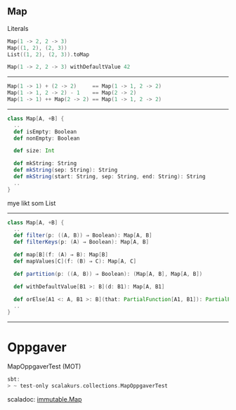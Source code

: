 ## Map ##

Literals
```scala
Map(1 -> 2, 2 -> 3)
Map((1, 2), (2, 3))
List((1, 2), (2, 3)).toMap

Map(1 -> 2, 2 -> 3) withDefaultValue 42
```

---

```scala
Map(1 -> 1) + (2 -> 2)     == Map(1 -> 1, 2 -> 2)
Map(1 -> 1, 2 -> 2) - 1    == Map(2 -> 2)
Map(1 -> 1) ++ Map(2 -> 2) == Map(1 -> 1, 2 -> 2)
```

---

```scala
class Map[A, +B] {
  ..
  def isEmpty: Boolean
  def nonEmpty: Boolean

  def size: Int

  def mkString: String
  def mkString(sep: String): String
  def mkString(start: String, sep: String, end: String): String
  ..
}
```
<aside class="notes">
    mye likt som List
</aside>

---

```scala
class Map[A, +B] {
  ..
  def filter(p: ((A, B)) ⇒ Boolean): Map[A, B]
  def filterKeys(p: (A) ⇒ Boolean): Map[A, B]

  def map[B](f: (A) ⇒ B): Map[B]
  def mapValues[C](f: (B) ⇒ C): Map[A, C]

  def partition(p: ((A, B)) ⇒ Boolean): (Map[A, B], Map[A, B])

  def withDefaultValue[B1 >: B](d: B1): Map[A, B1]

  def orElse[A1 <: A, B1 >: B](that: PartialFunction[A1, B1]): PartialFunction[A1, B1]
  ..
}
```

---

# Oppgaver #
MapOppgaverTest (MOT)

```scala
sbt:
> ~ test-only scalakurs.collections.MapOppgaverTest
```

scaladoc: [immutable.Map][1]

[1]: http://www.scala-lang.org/api/current/index.html#scala.collection.immutable.Map